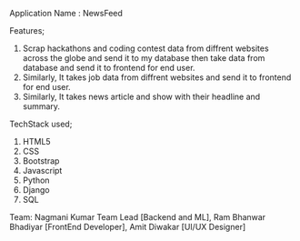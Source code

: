 Application Name : NewsFeed

Features;
1. Scrap hackathons and coding contest data from diffrent websites across the globe and send it to my database then take data from database and send it to frontend for end user.
2. Similarly, It takes job data from diffrent websites and send it to frontend for end user.
3. Similarly, It takes news article and show with their headline and summary.


TechStack used;
1. HTML5
2. CSS
3. Bootstrap
4. Javascript
5. Python
6. Django
7. SQL



Team:
Nagmani Kumar Team Lead [Backend and ML], 
Ram Bhanwar Bhadiyar [FrontEnd Developer], 
Amit Diwakar [UI/UX Designer]

